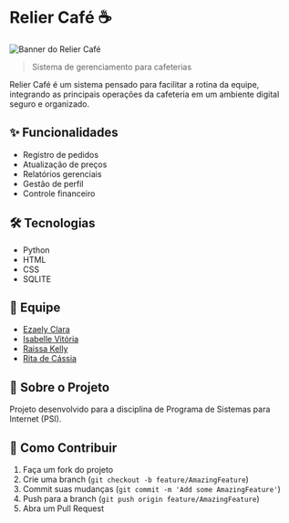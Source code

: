 # Relier Café ☕

![Banner do Relier Café](images/photo-1445116572660-236099ec97a0.avif?raw=true)

> Sistema de gerenciamento para cafeterias

Relier Café é um sistema pensado para facilitar a rotina da equipe, integrando as principais operações da cafeteria em um ambiente digital seguro e organizado.

## ✨ Funcionalidades

- Registro de pedidos
- Atualização de preços
- Relatórios gerenciais
- Gestão de perfil
- Controle financeiro

## 🛠 Tecnologias

- Python 
- HTML
- CSS
- SQLITE

## 👥 Equipe

- [Ezaely Clara](https://github.com/Ezaellyclara)
- [Isabelle Vitória](https://github.com/Isa3110)
- [Raissa Kelly](https://github.com/raiwyzs)
- [Rita de Cássia](https://github.com/Ritaaissac)
  

## 📝 Sobre o Projeto

Projeto desenvolvido para a disciplina de Programa de Sistemas para Internet (PSI).

## 📌 Como Contribuir

1. Faça um fork do projeto
2. Crie uma branch (`git checkout -b feature/AmazingFeature`)
3. Commit suas mudanças (`git commit -m 'Add some AmazingFeature'`)
4. Push para a branch (`git push origin feature/AmazingFeature`)
5. Abra um Pull Request
